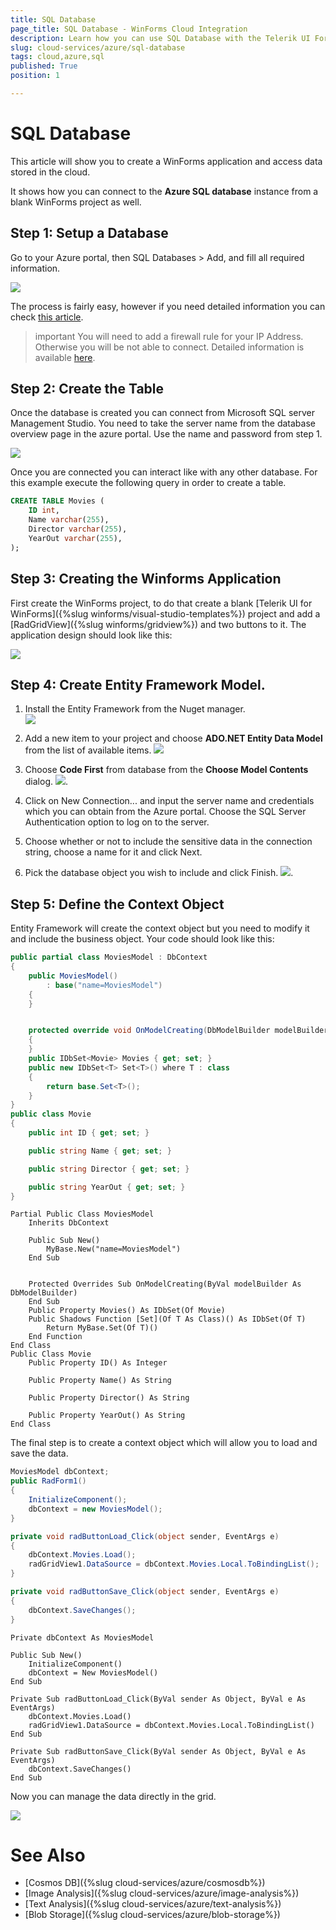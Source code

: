 ```yaml
---
title: SQL Database
page_title: SQL Database - WinForms Cloud Integration
description: Learn how you can use SQL Database with the Telerik UI For WinForms suite. Other cloud services like GoogleCloud, AWS, and Azure are also available. 
slug: cloud-services/azure/sql-database
tags: cloud,azure,sql
published: True
position: 1

---
```


# SQL Database

This article will show you to create a WinForms application and access data stored in the cloud. 

It shows how you can connect to the __Azure SQL database__ instance from a blank WinForms project as well. 

## Step 1: Setup a Database

Go to your Azure portal, then SQL Databases > Add, and fill all required information.

![](images/azure-sql001.png)

The process is fairly easy, however if you need detailed information you can check [this article](https://docs.microsoft.com/en-us/azure/sql-database/sql-database-get-started-portal).

>important You will need to add a firewall rule for your IP Address. Otherwise you will be not able to connect. Detailed information is available [here](https://docs.microsoft.com/en-us/azure/sql-database/sql-database-get-started-portal#create-a-server-level-firewall-rule).

## Step 2: Create the Table

Once the database is created you can connect from Microsoft SQL server Management Studio. You need to take the server name from the database overview page in the azure portal. Use the name and password from step 1.

![](images/azure-sql002.png)

Once you are connected you can interact like with any other database. For this example execute the following query in order to create a table.

````SQL
CREATE TABLE Movies (
    ID int,
    Name varchar(255),
    Director varchar(255),
    YearOut varchar(255),
);
````

## Step 3: Creating the Winforms Application

First create the WinForms project, to do that create a blank [Telerik UI for WinForms]({%slug winforms/visual-studio-templates%}) project and add a [RadGridView]({%slug winforms/gridview%}) and two buttons to it. The application design should look like this:

![](images/azure-sql0032.png)

## Step 4: Create Entity Framework Model.

1. Install the Entity Framework from the Nuget manager.  
    ![](images/azure-sql004.png)

1. Add a new item to your project and choose **ADO.NET Entity Data Model** from the list of available items.
    ![](images/azure-sql005.png)

1. Choose __Code First__ from database from the __Choose Model Contents__ dialog.
    ![](images/azure-sql006.png).

1. Click on New Connection... and input the server name and credentials which you can obtain from the Azure portal. Choose the SQL Server Authentication option to log on to the server.

1. Choose whether or not to include the sensitive data in the connection string, choose a name for it and click Next.

1. Pick the database object you wish to include and click Finish.
    ![](images/azure-sql007.png).

## Step 5: Define the Context Object

Entity Framework will create the context object but you need to modify it and include the business object. Your code should look like this:

````C#
public partial class MoviesModel : DbContext
{
    public MoviesModel()
        : base("name=MoviesModel")
    {
    }


    protected override void OnModelCreating(DbModelBuilder modelBuilder)
    {
    }
    public IDbSet<Movie> Movies { get; set; }
    public new IDbSet<T> Set<T>() where T : class
    {
        return base.Set<T>();
    }
}
public class Movie 
{
    public int ID { get; set; }

    public string Name { get; set; }

    public string Director { get; set; }

    public string YearOut { get; set; }
}
````
```` VB.NET
Partial Public Class MoviesModel
    Inherits DbContext

    Public Sub New()
        MyBase.New("name=MoviesModel")
    End Sub


    Protected Overrides Sub OnModelCreating(ByVal modelBuilder As DbModelBuilder)
    End Sub
    Public Property Movies() As IDbSet(Of Movie)
    Public Shadows Function [Set](Of T As Class)() As IDbSet(Of T)
        Return MyBase.Set(Of T)()
    End Function
End Class
Public Class Movie
    Public Property ID() As Integer

    Public Property Name() As String

    Public Property Director() As String

    Public Property YearOut() As String
End Class

````

The final step is to create a context object which will allow you to load and save the data.

````C#
MoviesModel dbContext;
public RadForm1()
{
    InitializeComponent();
    dbContext = new MoviesModel();
}

private void radButtonLoad_Click(object sender, EventArgs e)
{
    dbContext.Movies.Load();
    radGridView1.DataSource = dbContext.Movies.Local.ToBindingList();
}

private void radButtonSave_Click(object sender, EventArgs e)
{
    dbContext.SaveChanges();
}

````
```` VB.NET
Private dbContext As MoviesModel
 
Public Sub New()
    InitializeComponent()
    dbContext = New MoviesModel()
End Sub

Private Sub radButtonLoad_Click(ByVal sender As Object, ByVal e As EventArgs)
    dbContext.Movies.Load()
    radGridView1.DataSource = dbContext.Movies.Local.ToBindingList()
End Sub

Private Sub radButtonSave_Click(ByVal sender As Object, ByVal e As EventArgs)
    dbContext.SaveChanges()
End Sub

````

Now you can manage the data directly in the grid. 

![](images/azure-sql008.png)



# See Also
 
* [Cosmos DB]({%slug cloud-services/azure/cosmosdb%})
* [Image Analysis]({%slug cloud-services/azure/image-analysis%})
* [Text Analysis]({%slug cloud-services/azure/text-analysis%})
* [Blob Storage]({%slug cloud-services/azure/blob-storage%})